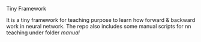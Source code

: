 Tiny Framework

It is a tiny framework for teaching purpose to learn how forward & backward work in neural network.
The repo also includes some manual scripts for nn teaching under folder *manual*
